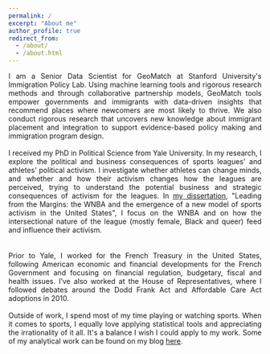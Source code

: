 ```yaml
---
permalink: /
excerpt: "About me"
author_profile: true
redirect_from: 
  - /about/
  - /about.html
---
```


<div style="text-align: justify">  

I am a Senior Data Scientist for GeoMatch at Stanford University's Immigration Policy Lab. Using machine learning tools and rigorous research methods and through collaborative partnership models, GeoMatch tools empower governments and immigrants with data-driven insights that recommend places where newcomers are most likely to thrive. We also conduct rigorous research that uncovers new knowledge about immigrant placement and integration to support evidence-based policy making and immigration program design.
<br>
<br>
I received my PhD in Political Science from Yale University. In my research, I explore the political and business consequences of sports leagues' and athletes' political activism. I investigate whether athletes can change minds, and whether and how their activism changes how the leagues are perceived, trying to understand the potential business and strategic consequences of activism for the leagues. In <a href="https://elischolar.library.yale.edu/gsas_dissertations/583/">my dissertation</a>, "Leading from the Margins: the WNBA and the emergence of a new model of sports activism in the United States", I focus on the WNBA and on how the intersectional nature of the league (mostly female, Black and queer) feed and influence their activism.  
<br>
<br>
Prior to Yale, I worked for the French Treasury in the United States, following American economic and financial developments for the French Government and focusing on financial regulation, budgetary, fiscal and health issues. I’ve also worked at the House of Representatives, where I followed debates around the Dodd Frank Act and Affordable Care Act adoptions in 2010.
<br>
<br>
Outside of work, I spend most of my time playing or watching sports. When it comes to sports, I equally love applying statistical tools and appreciating the irrationality of it all. It's a balance I wish I could apply to my work. Some of my analytical work can be found on my blog <a href="https://angeledelevoye.wixsite.com/sips">here</a>.

</div>


